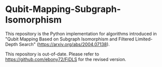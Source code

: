 # Qubit-Mapping-Subgraph-Isomorphism
This repository is the Python implementation for algorithms introduced in "Qubit Mapping Based on Subgraph Isomorphism and Filtered Limited-Depth Search" (https://arxiv.org/abs/2004.07138).

This repository is out-of-date. Please refer to https://github.com/ebony72/FiDLS for the revised version. 
